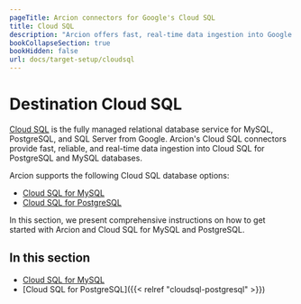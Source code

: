 ```yaml
---
pageTitle: Arcion connectors for Google's Cloud SQL
title: Cloud SQL
description: "Arcion offers fast, real-time data ingestion into Google's Cloud SQL for MySQL and PostgreSQL."
bookCollapseSection: true
bookHidden: false
url: docs/target-setup/cloudsql
---
```


# Destination Cloud SQL
[Cloud SQL](https://cloud.google.com/sql) is the fully managed relational database service for MySQL, PostgreSQL, and SQL Server from Google. Arcion's Cloud SQL connectors provide fast, reliable, and real-time data ingestion into Cloud SQL for PostgreSQL and MySQL databases.

Arcion supports the following Cloud SQL database options:
- [Cloud SQL for MySQL](https://cloud.google.com/sql/mysql)
- [Cloud SQL for PostgreSQL](https://cloud.google.com/sql/postgresql)
  
In this section, we present comprehensive instructions on how to get started with Arcion and Cloud SQL for MySQL and PostgreSQL.

## In this section

- [Cloud SQL for MySQL]()
- [Cloud SQL for PostgreSQL]({{< relref "cloudsql-postgresql" >}})